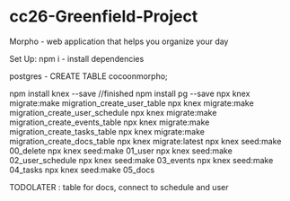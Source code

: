 # cc26-Greenfield-Project
Morpho - web application that helps you organize your day


Set Up: 
npm i - install dependencies


postgres - 
CREATE TABLE cocoonmorpho;

npm install knex --save  //finished
npm install pg --save
npx knex migrate:make migration_create_user_table 
npx knex migrate:make migration_create_user_schedule
npx knex migrate:make migration_create_events_table
npx knex migrate:make migration_create_tasks_table
npx knex migrate:make migration_create_docs_table
npx knex migrate:latest
npx knex seed:make 00_delete
npx knex seed:make 01_user 
npx knex seed:make 02_user_schedule 
npx knex seed:make 03_events 
npx knex seed:make 04_tasks 
npx knex seed:make 05_docs

TODOLATER : table for docs, connect to schedule and user 